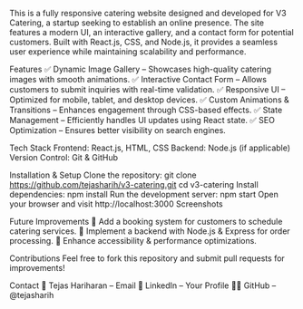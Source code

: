 This is a fully responsive catering website designed and developed for V3 Catering, a startup seeking to establish an online presence. The site features a modern UI, an interactive gallery, and a contact form for potential customers. Built with React.js, CSS, and Node.js, it provides a seamless user experience while maintaining scalability and performance.

Features
✅ Dynamic Image Gallery – Showcases high-quality catering images with smooth animations.
✅ Interactive Contact Form – Allows customers to submit inquiries with real-time validation.
✅ Responsive UI – Optimized for mobile, tablet, and desktop devices.
✅ Custom Animations & Transitions – Enhances engagement through CSS-based effects.
✅ State Management – Efficiently handles UI updates using React state.
✅ SEO Optimization – Ensures better visibility on search engines.

Tech Stack
Frontend: React.js, HTML, CSS
Backend: Node.js (if applicable)
Version Control: Git & GitHub

Installation & Setup
Clone the repository:
git clone https://github.com/tejasharih/v3-catering.git
cd v3-catering
Install dependencies:
npm install
Run the development server:
npm start
Open your browser and visit http://localhost:3000
Screenshots

Future Improvements
🔹 Add a booking system for customers to schedule catering services.
🔹 Implement a backend with Node.js & Express for order processing.
🔹 Enhance accessibility & performance optimizations.

Contributions
Feel free to fork this repository and submit pull requests for improvements!

Contact
📧 Tejas Hariharan – Email
🔗 LinkedIn – Your Profile
👨‍💻 GitHub – @tejasharih

